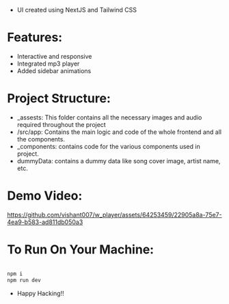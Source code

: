 - UI created using NextJS and Tailwind CSS

# Features:

- Interactive and responsive
- Integrated mp3 player
- Added sidebar animations

# Project Structure:

- _assests: This folder contains all the necessary images and audio required throughout the project
- /src/app: Contains the main logic and code of the whole frontend and all the components.
- _components: contains code for the various components used in project.
- dummyData: contains a dummy data like song cover image, artist name, etc.

# Demo Video: 

https://github.com/vishant007/w_player/assets/64253459/22905a8a-75e7-4ea9-b583-ad811db050a3


# To Run On Your Machine:

```bash

npm i
npm run dev

```

- Happy Hacking!!
